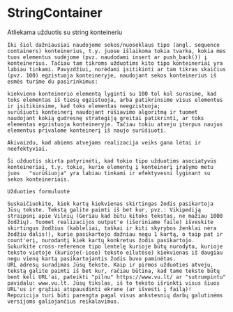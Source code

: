# StringContainer
Atliekama užduotis su string konteineriu

    Iki šiol dažniausiai naudojome sekos/nuoseklaus tipo (angl. sequence containers) konteinerius, t.y. juose išlaikoma tokia tvarka, kokia mes tuos elementus sudėjome (pvz. naudodami insert ar push_back()) į konteinerius. Tačiau tam tikroms užduotims kito tipo konteineriai yra labiau tinkami. Pavyzdžiui, norėdami įsitikinti ar tam tikras skaičius (pvz. 100) egzistuoja konteineryje, naudojant sekos konteinerius iš esmės turime du pasirinkimus:

    kiekvieno konteinerio elementą lyginti su 100 tol kol surasime, kad toks elementas iš tiesų egzistuoja, arba patikrinsime visus elementus ir įsitikinsime, kad toks elementas neegzistuoja;
    surūšiuoti konteinerį naudojant rūšiavimo algoritmą ir tuomet naudojant kokią gudresnę strategiją greitai patikrinti, ar toks elementas egzistuoja konteineryje. Tačiau tokiu atveju įterpus naujus elementus privalome konteinerį iš naujo surūšiuoti.

    Akivaizdu, kad abiems atvejams realizacija veiks gana lėtai ir neefektyviai.

    Ši užduotis skirta patyrinėti, kad tokio tipo užduotims asociatyvūs konteineriai, t.y. tokie, kurie elementų į konteinerį įrašymo metu juos   "surūšiuoja" yra labiau tinkami ir efektyvesni lyginant su sekos konteineriais.

    Užduoties formuluotė

    Suskaičiuokite, kiek kartų kiekvienas skirtingas žodis pasikartoja Jūsų tekste. Tekstą galite paimti iš bet kur, pvz.: Vikipediją straipsnį apie Vilnių (Geriau kad būtu kitoks tekstas, ne mažiau 1000 žodžių). Tuomet realizacijos output'e (išoriniame faile) išveskite skirtingus žodžius (kableliai, taškai ir kiti skyrybos ženklai nėra žodžiu dalis!), kurie pasikartojo dažniau negu 1 kartą, o taip pat ir count'erį, nurodantį kiek kartų konkretus žodis pasikartojo.
    Sukurkite cross-reference tipo lentelę kurioje būtų nurodyta, kurioje teksto vietoje (kurioje(-iose) teksto eilutėse) kiekvienas iš daugiau negu vieną kartą pasikartojantis žodis buvo paminėtas.
    URL adresų suradimas Jūsų tekste. Kaip ir pirmos užduoties atveju, tekstą galite paimti iš bet kur, račiau būtina, kad tame tekste būtų bent keli URL'ai, pateikti "pilnu" https://www.vu.lt/ ar "sutrumpintu" pavidalu: www.vu.lt. Jūsų tikslas, iš to teksto išrinkti visus šiuos URL'us ir grąžiai atspausdinti ekrane (ar išvesti į failą)!
    Repozicija turi būti parengta pagal visus ankstesnių darbų galutinėms versijoms galiojančius reikalavimus.
